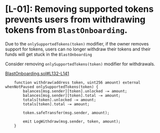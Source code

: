 # [L-01]: Removing supported tokens prevents users from withdrawing tokens from `BlastOnboarding`.

Due to the `onlySupportedTokens(token)` modifier, if the owner removes support for tokens, users can no longer withdraw their tokens and their funds will get stuck in the `BlastOnboarding`

Consider removing `onlySupportedTokens(token)` modifier for withdrawals.

[BlastOnboarding.sol#L132-L141](https://github.com/code-423n4/2024-03-abracadabra-money/blob/main/src/blast/BlastOnboarding.sol#L132-L141)
```solidity
    function withdraw(address token, uint256 amount) external whenNotPaused onlySupportedTokens(token) {
        balances[msg.sender][token].unlocked -= amount;
        balances[msg.sender][token].total -= amount;
        totals[token].unlocked -= amount;
        totals[token].total -= amount;

        token.safeTransfer(msg.sender, amount);

        emit LogWithdraw(msg.sender, token, amount);
    }
```